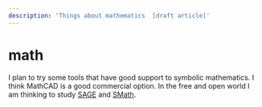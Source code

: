 ```yaml
---
description: 'Things about mathematics  [draft article]'
---
```


# math

I plan to try some tools that have good support to symbolic mathematics. I think MathCAD is a good commercial option. In the free and open world I am thinking to study [SAGE](http://www.sagemath.org/) and [SMath](https://en.smath.com/view/SMathStudio/summary).

